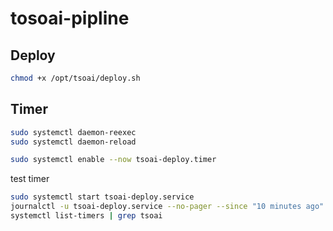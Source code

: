 # tosoai-pipline

## Deploy

```sh
chmod +x /opt/tsoai/deploy.sh
```

## Timer

```sh
sudo systemctl daemon-reexec
sudo systemctl daemon-reload

sudo systemctl enable --now tsoai-deploy.timer
```

test timer

```sh
sudo systemctl start tsoai-deploy.service
journalctl -u tsoai-deploy.service --no-pager --since "10 minutes ago"
systemctl list-timers | grep tsoai
```
